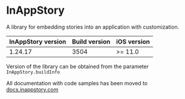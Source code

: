 # InAppStory

A library for embedding stories into an application with customization.

| InAppStory version | Build version | iOS version |
|--------------------|---------------|-------------|
| 1.24.17            | 3504          | >= 11.0     |

Version of the library can be obtained from the parameter `InAppStory.buildInfo`

All documentation with code samples has been moved to [docs.inappstory.com](https://docs.inappstory.com/sdk-guides/ios/how-to-get-started.html)
